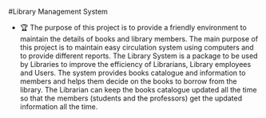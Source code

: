 #Library Management System
- :trophy: The purpose of this project is to provide a friendly environment to maintain the details of books and library members.  The main purpose of this project is to maintain easy circulation system using computers and to provide different reports.  The Library System is a package to be used by Libraries to improve the efficiency of Librarians, Library employees and Users.  The system provides books catalogue and information to members and helps them decide on the books to borrow from the library.  The Librarian can keep the books catalogue updated all the time so that the members (students and the professors) get the updated information all the time.
